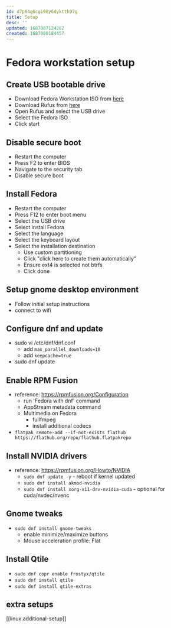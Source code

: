 ```yaml
---
id: d7p64g6cgi98y6dyktth97g
title: Setup
desc: ''
updated: 1687087124262
created: 1687080184457
---
```


# Fedora workstation setup

## Create USB bootable drive
- Download Fedora Workstation ISO from [here](https://getfedora.org/en/workstation/download/)
- Download Rufus from [here](https://rufus.ie/)
- Open Rufus and select the USB drive
- Select the Fedora ISO
- Click start

## Disable secure boot
- Restart the computer
- Press F2 to enter BIOS
- Navigate to the security tab
- Disable secure boot

## Install Fedora
- Restart the computer
- Press F12 to enter boot menu
- Select the USB drive
- Select install Fedora
- Select the language
- Select the keyboard layout
- Select the installation destination
  - Use custom partitioning
  - Click "click here to create them automatically"
  - Ensure ext4 is selected not btrfs
  - Click done

## Setup gnome desktop environment
- Follow initial setup instructions
- connect to wifi

## Configure dnf and update
- sudo vi /etc/dnf/dnf.conf
  - add `max_parallel_downloads=10`
  - add `keepcache=true`
- sudo dnf update

## Enable RPM Fusion
- reference: https://rpmfusion.org/Configuration
  - run 'Fedora with dnf' command
  - AppStream metadata command
  - Multimedia on Fedora
    - fullfmpeg
    - install additional codecs
- `flatpak remote-add --if-not-exists flathub https://flathub.org/repo/flathub.flatpakrepo`

## Install NVIDIA drivers
- reference: https://rpmfusion.org/Howto/NVIDIA
  - `sudo dnf update -y` - reboot if kernel updated
  - `sudo dnf install akmod-nvidia`
  - `sudo dnf install xorg-x11-drv-nvidia-cuda` - optional for cuda/nvdec/nvenc

## Gnome tweaks
- `sudo dnf install gnome-tweaks`
  - enable minimize/maximize buttons
  - Mouse acceleration profile: Flat

## Install Qtile
- `sudo dnf copr enable frostyx/qtile`
- `sudo dnf install qtile`
- `sudo dnf install qtile-extras`

## extra setups
[[linux.additional-setup]]